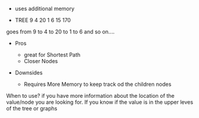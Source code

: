 - uses additional memory

- TREE
      9
  4       20
1   6  15    170

goes from 9 to 4 to 20 to 1 to 6 and so on....

- Pros
    - great for Shortest Path
    - Closer Nodes

- Downsides
    - Requires More Memory to keep track od the children nodes

When to use?
if you have more information about the location of the value/node you are looking for. If you know if the value is in the upper leves of the tree or graphs

